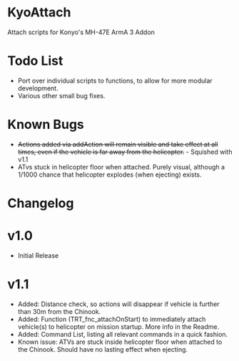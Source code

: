 KyoAttach
=========
Attach scripts for Konyo's MH-47E ArmA 3 Addon

Todo List
=========
   * Port over individual scripts to functions, to allow for more modular development.
   * Various other small bug fixes.

Known Bugs
=========
   * <s>Actions added via addAction will remain visible and take effect at all times, even if the vehicle is far away from the helicopter.</s> - Squished with v1.1
   * ATvs stuck in helicopter floor when attached. Purely visual, although a 1/1000 chance that helicopter   explodes (when ejecting) exists.

Changelog
=========
v1.0
=
   * Initial Release

v1.1
=
   * Added: Distance check, so actions will disappear if vehicle is further than 30m from the Chinook.
   * Added: Function (TRT_fnc_attachOnStart) to immediately attach vehicle(s) to helicopter on mission startup. More info in the Readme.
   * Added: Command List, listing all relevant commands in a quick fashion.
   * Known issue: ATVs are stuck inside helicopter floor when attached to the Chinook. Should have no lasting effect when ejecting.
